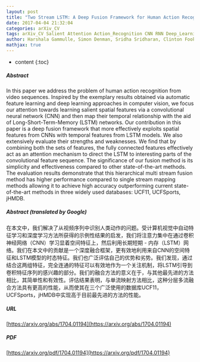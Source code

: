 ```yaml
---
layout: post
title: "Two Stream LSTM: A Deep Fusion Framework for Human Action Recognition"
date: 2017-04-04 21:32:04
categories: arXiv_CV
tags: arXiv_CV Salient Attention Action_Recognition CNN RNN Deep_Learning Relation Recognition
author: Harshala Gammulle, Simon Denman, Sridha Sridharan, Clinton Fookes
mathjax: true
---
```


* content
{:toc}

##### Abstract
In this paper we address the problem of human action recognition from video sequences. Inspired by the exemplary results obtained via automatic feature learning and deep learning approaches in computer vision, we focus our attention towards learning salient spatial features via a convolutional neural network (CNN) and then map their temporal relationship with the aid of Long-Short-Term-Memory (LSTM) networks. Our contribution in this paper is a deep fusion framework that more effectively exploits spatial features from CNNs with temporal features from LSTM models. We also extensively evaluate their strengths and weaknesses. We find that by combining both the sets of features, the fully connected features effectively act as an attention mechanism to direct the LSTM to interesting parts of the convolutional feature sequence. The significance of our fusion method is its simplicity and effectiveness compared to other state-of-the-art methods. The evaluation results demonstrate that this hierarchical multi stream fusion method has higher performance compared to single stream mapping methods allowing it to achieve high accuracy outperforming current state-of-the-art methods in three widely used databases: UCF11, UCFSports, jHMDB.

##### Abstract (translated by Google)
在本文中，我们解决了从视频序列中识别人类动作的问题。受计算机视觉中自动特征学习和深度学习方法所获得的示例性结果的启发，我们将注意力集中在通过卷积神经网络（CNN）学习显着空间特征上，然后利用长期短期 - 内存（LSTM）网络。我们在本文中的贡献是一个深度融合框架，更有效地利用来自CNN的空间特征和LSTM模型的时态特征。我们也广泛评估自己的优势和劣势。我们发现，通过结合这两组特征，完全连通的特征可以有效地作为一个关注机制，将LSTM引导到卷积特征序列的感兴趣的部分。我们的融合方法的意义在于，与其他最先进的方法相比，其简单性和有效性。评估结果表明，与单流映射方法相比，这种分层多流融合方法具有更高的性能，从而使其在三个广泛使用的数据库UCF11，UCFSports，jHMDB中实现高于目前最先进的方法的性能。

##### URL
[https://arxiv.org/abs/1704.01194](https://arxiv.org/abs/1704.01194)

##### PDF
[https://arxiv.org/pdf/1704.01194](https://arxiv.org/pdf/1704.01194)

